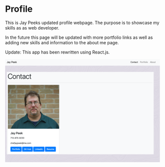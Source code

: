 # Profile
This is Jay Peeks updated profile webpage.  The purpose is to showcase my skills as as web developer.

In the future this page will be updated with more portfolio links as well as adding new skills and information to the about me page.

Update: This app has been rewritten using React.js.

![picture](src/assets/ProfileScreenShot.png)